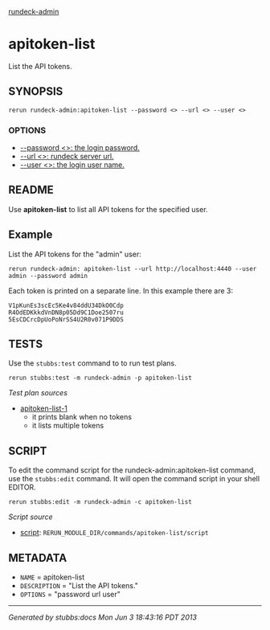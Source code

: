 [rundeck-admin](../../index.html)
# apitoken-list 

List the API tokens.

## SYNOPSIS

    rerun rundeck-admin:apitoken-list --password <> --url <> --user <>

### OPTIONS

* [    --password <>: the login password.](../../options/password/index.html)
* [    --url <>: rundeck server url.](../../options/url/index.html)
* [    --user <>: the login user name.](../../options/user/index.html)

## README

Use **apitoken-list** to list all API tokens for the specified user.

Example
-------

List the API tokens for the "admin" user:

    rerun rundeck-admin: apitoken-list --url http://localhost:4440 --user admin --password admin
    
Each token is printed on a separate line.
In this example there are 3:
    
    V1pKunEs3scEc5Ke4v84ddU34DkO0Cdp
    R4OdEDKkkdVnDN8p05Dd9C1Doe2507ru
    5EsCDCrcDpUoPoNrSS4U2R0v071P9DDS

## TESTS

Use the `stubbs:test` command to to run test plans.

    rerun stubbs:test -m rundeck-admin -p apitoken-list

*Test plan sources*

* [apitoken-list-1](../../tests/apitoken-list-1.html)
  * it prints blank when no tokens
  * it lists multiple tokens

## SCRIPT

To edit the command script for the rundeck-admin:apitoken-list command, 
use the `stubbs:edit`
command. It will open the command script in your shell EDITOR.

    rerun stubbs:edit -m rundeck-admin -c apitoken-list

*Script source*

* [script](script.html): `RERUN_MODULE_DIR/commands/apitoken-list/script`

## METADATA

* `NAME` = apitoken-list
* `DESCRIPTION` = "List the API tokens."
* `OPTIONS` = "password url user"

----

*Generated by stubbs:docs Mon Jun  3 18:43:16 PDT 2013*

